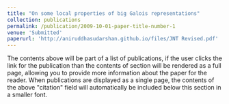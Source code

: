 ```yaml
---
title: "On some local properties of big Galois representations"
collection: publications
permalink: /publication/2009-10-01-paper-title-number-1
venue: 'Submitted'
paperurl: 'http://aniruddhasudarshan.github.io/files/JNT Revised.pdf'
---
```


The contents above will be part of a list of publications, if the user clicks the link for the publication than the contents of section will be rendered as a full page, allowing you to provide more information about the paper for the reader. When publications are displayed as a single page, the contents of the above "citation" field will automatically be included below this section in a smaller font.

